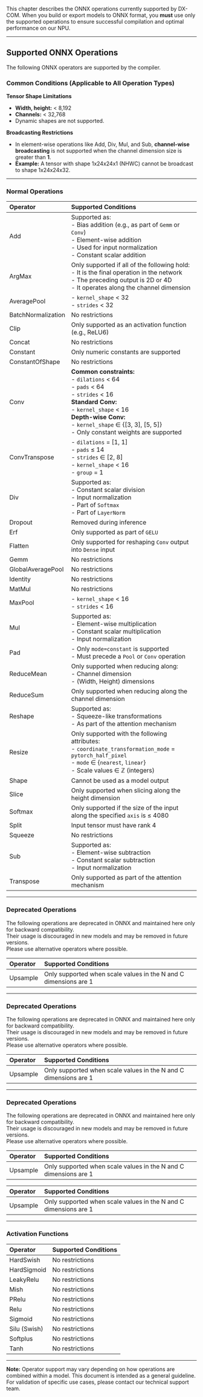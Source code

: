 This chapter describes the ONNX operations currently supported by DX-COM. When you build or export models to ONNX format, you **must** use only the supported operations to ensure successful compilation and optimal performance on our NPU.

---

## Supported ONNX Operations

The following ONNX operators are supported by the compiler.

### Common Conditions (Applicable to All Operation Types)

**Tensor Shape Limitations**

* **Width, height:** < 8,192
* **Channels:** < 32,768
* Dynamic shapes are not supported.

**Broadcasting Restrictions**

* In element-wise operations like Add, Div, Mul, and Sub, **channel-wise broadcasting** is not supported when the channel dimension size is greater than **1**.
* **Example:** A tensor with shape 1x24x24x1 (NHWC) cannot be broadcast to shape 1x24x24x32.

---

### Normal Operations

| **Operator** | **Supported Conditions** |
| :----------- | :---------------------------------------------------------------------------------------------------------------------------------------------------------------------------------------------------------------- |
| Add | Supported as: <br> - Bias addition (e.g., as part of `Gemm` or `Conv`) <br> - Element-wise addition <br> - Used for input normalization <br> - Constant scalar addition |
| ArgMax | Only supported if all of the following hold: <br> - It is the final operation in the network <br> - The preceding output is 2D or 4D <br> - It operates along the channel dimension |
| AveragePool | - `kernel_shape` < 32 <br> - `strides` < 32 |
| BatchNormalization | No restrictions |
| Clip | Only supported as an activation function (e.g., ReLU6) |
| Concat | No restrictions |
| Constant | Only numeric constants are supported |
| ConstantOfShape | No restrictions |
| Conv | **Common constraints:** <br> - `dilations` < 64 <br> - `pads` < 64 <br> - `strides` < 16 <br> **Standard Conv:** <br> - `kernel_shape` < 16 <br> **Depth-wise Conv:** <br> - `kernel_shape` ∈ {[3, 3], [5, 5]} <br> - Only constant weights are supported |
| ConvTranspose | - `dilations` = [1, 1] <br> - `pads` ≤ 14 <br> - `strides` ∈ [2, 8] <br> - `kernel_shape` < 16 <br> - `group` = 1 |
| Div | Supported as: <br> - Constant scalar division <br> - Input normalization <br> - Part of `Softmax` <br> - Part of `LayerNorm` |
| Dropout | Removed during inference |
| Erf | Only supported as part of `GELU` |
| Flatten | Only supported for reshaping `Conv` output into `Dense` input |
| Gemm | No restrictions |
| GlobalAveragePool | No restrictions |
| Identity | No restrictions |
| MatMul | No restrictions |
| MaxPool | - `kernel_shape` < 16 <br> - `strides` < 16 |
| Mul | Supported as: <br> - Element-wise multiplication <br> - Constant scalar multiplication <br> - Input normalization |
| Pad | - Only `mode=constant` is supported <br> - Must precede a `Pool` or `Conv` operation |
| ReduceMean | Only supported when reducing along: <br> - Channel dimension <br> - (Width, Height) dimensions |
| ReduceSum | Only supported when reducing along the channel dimension |
| Reshape | Supported as: <br> - Squeeze-like transformations <br> - As part of the attention mechanism |
| Resize | Only supported with the following attributes: <br> - `coordinate_transformation_mode` = `pytorch_half_pixel` <br> - `mode` ∈ {`nearest`, `linear`} <br> - Scale values ∈ ℤ (integers) |
| Shape | Cannot be used as a model output |
| Slice | Only supported when slicing along the height dimension |
| Softmax | Only supported if the size of the input along the specified `axis` is ≤ 4080 |
| Split | Input tensor must have rank 4 |
| Squeeze | No restrictions |
| Sub | Supported as: <br> - Element-wise subtraction <br> - Constant scalar subtraction <br> - Input normalization |
| Transpose | Only supported as part of the attention mechanism |

---

### Deprecated Operations

The following operations are deprecated in ONNX and maintained here only for backward compatibility.  
Their usage is discouraged in new models and may be removed in future versions.  
Please use alternative operators where possible.

| **Operator** | **Supported Conditions** |
| :----------- | :-------------------------------------------------------------------------- |
| Upsample | Only supported when scale values in the N and C dimensions are 1 |

---

### Deprecated Operations

The following operations are deprecated in ONNX and maintained here only for backward compatibility.  
Their usage is discouraged in new models and may be removed in future versions.  
Please use alternative operators where possible.

| **Operator** | **Supported Conditions** |
| :----------- | :-------------------------------------------------------------------------- |
| Upsample | Only supported when scale values in the N and C dimensions are 1 |

---

### Deprecated Operations

The following operations are deprecated in ONNX and maintained here only for backward compatibility.  
Their usage is discouraged in new models and may be removed in future versions.  
Please use alternative operators where possible.

| **Operator** | **Supported Conditions** |
| :----------- | :-------------------------------------------------------------------------- |
| Upsample | Only supported when scale values in the N and C dimensions are 1 |

| **Operator** | **Supported Conditions** |
| :----------- | :-------------------------------------------------------------------------- |
| Upsample | Only supported when scale values in the N and C dimensions are 1 |
---

### Activation Functions

| **Operator** | **Supported Conditions** |
| :----------- | :----------------------- |
| HardSwish | No restrictions |
| HardSigmoid | No restrictions |
| LeakyRelu | No restrictions |
| Mish | No restrictions |
| PRelu | No restrictions |
| Relu | No restrictions |
| Sigmoid | No restrictions |
| Silu (Swish) | No restrictions |
| Softplus | No restrictions |
| Tanh | No restrictions |

---

**Note:** Operator support may vary depending on how operations are combined within a model. This document is intended as a general guideline. For validation of specific use cases, please contact our technical support team.
